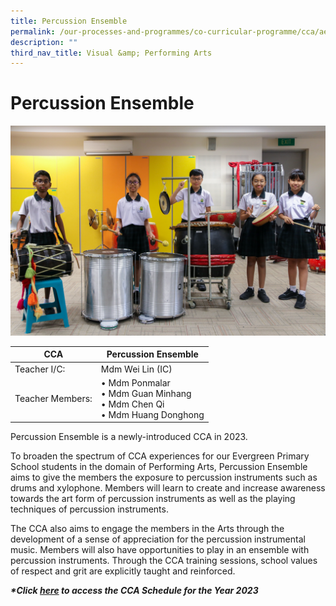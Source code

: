 ```yaml
---
title: Percussion Ensemble
permalink: /our-processes-and-programmes/co-curricular-programme/cca/aesthetics/percussion-ensemble/
description: ""
third_nav_title: Visual &amp; Performing Arts
---
```

# **Percussion Ensemble**

![](/images/CCA%20Photos/img_3163.jpg)

| CCA   	| Percussion Ensemble 	|
|---	|---	|
| Teacher I/C:  	| Mdm Wei Lin (IC) 	|
| Teacher Members:  	| • Mdm Ponmalar<br>• Mdm Guan Minhang<br>• Mdm Chen Qi<br>• Mdm Huang Donghong 	|

Percussion Ensemble is a newly-introduced CCA in 2023.  
  
To broaden the spectrum of CCA experiences for our Evergreen Primary School students in the domain of Performing Arts, Percussion Ensemble aims to give the members the exposure to percussion instruments such as drums and xylophone. Members will learn to create and increase awareness towards the art form of percussion instruments as well as the playing techniques of percussion instruments.  
  
The CCA also aims to engage the members in the Arts through the development of a sense of appreciation for the percussion instrumental music. Members will also have opportunities to play in an ensemble with percussion instruments. Through the CCA training sessions, school values of respect and grit are explicitly taught and reinforced.

**_\*Click&nbsp;[here](https://docs.google.com/document/d/19yQQeYbcNUBPsW_j2nrgEeGdv8sUMdf_e79um_QsFDM/edit)&nbsp;to access the CCA Schedule for the Year 2023_**
